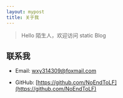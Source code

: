 ```yaml
---
layout: mypost
title: 关于我
---
```


> Hello 陌生人，欢迎访问 static Blog

## 联系我

- Email: <wxy314309@foxmail.com>

- GitHub: [https://github.com/NoEndToLF](https://github.com/NoEndToLF)
